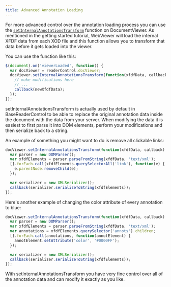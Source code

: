 ```yaml
---
title: Advanced Annotation Loading
---
```

For more advanced control over the annotation loading process you can use the [`setInternalAnnotationsTransform`](https://www.pdftron.com/webviewer/demo/lib/html5/doc/symbols/CoreControls.DocumentViewer.html#setInternalAnnotationsTransform__anchor) function on DocumentViewer. As mentioned in the getting started tutorial, WebViewer will load the internal XFDF data from each XOD file and this function allows you to transform that data before it gets loaded into the viewer.

You can use the function like this:
```javascript
$(document).on('viewerLoaded', function() {
  var docViewer = readerControl.docViewer;
  docViewer.setInternalAnnotationsTransform(function(xfdfData, callback) {
    // make modifications here
    // ...
    callback(newXfdfData);
  });
});
```

setInternalAnnotationsTransform is actually used by default in BaseReaderControl to be able to replace the original annotation data inside the document with the data from your server. When modifying the data it is easiest to first parse it into DOM elements, perform your modifications and then serialize back to a string.

An example of something you might want to do is remove all clickable links:
```javascript
docViewer.setInternalAnnotationsTransform(function(xfdfData, callback) {
  var parser = new DOMParser();
  var xfdfElements = parser.parseFromString(xfdfData, 'text/xml');
  [].forEach.call(xfdfElements.querySelectorAll('link'), function(e) {
    e.parentNode.removeChild(e);
  });

  var serializer = new XMLSerializer();
  callback(serializer.serializeToString(xfdfElements));
});
```

Here's another example of changing the color attribute of every annotation to blue:

```javascript
docViewer.setInternalAnnotationsTransform(function(xfdfData, callback) {
  var parser = new DOMParser();
  var xfdfElements = parser.parseFromString(xfdfData, 'text/xml');
  var annotations = xfdfElements.querySelector('annots').children;
  [].forEach.call(annotations, function(annotElement) {
    annotElement.setAttribute('color', '#0000FF');
  });

  var serializer = new XMLSerializer();
  callback(serializer.serializeToString(xfdfElements));
});
```

With setInternalAnnotationsTransform you have very fine control over all of the annotation data and can modify it exactly as you like.
